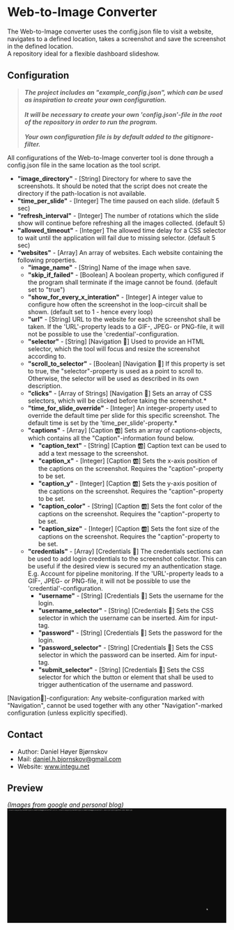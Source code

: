 # Web-to-Image Converter #
The Web-to-Image converter uses the config.json file to visit a website, navigates to a defined location, takes a screenshot and save the screenshot in the defined location.\
A repository ideal for a flexible dashboard slideshow.

## Configuration ##
>**_The project includes an "example_config.json", which can be used as inspiration to create your own configuration.\
\
It will be necessary to create your own 'config.json'-file in the root of the repository in order to run the program.\
\
Your own configuration file is by default added to the gitignore-filter._**

All configurations of the Web-to-Image converter tool is done through a config.json file in the same location as the tool script.
* **"image_directory"** - [String] Directory for where to save the screenshots. It should be noted that the script does not create the directory if the path-location is not available.
* **"time_per_slide"** - [Integer] The time paused on each slide. (default 5 sec)
* **"refresh_interval"** - [Integer] The number of rotations which the slide show will continue before refreshing all the images collected. (default 5)
* **"allowed_timeout"** - [Integer] The allowed time delay for a CSS selector to wait until the application will fail due to missing selector. (default 5 sec)
* **"websites"** - [Array] An array of websites. Each website containing the following properties.
  * **"image_name"** - [String] Name of the image when save.
  * **"skip_if_failed"** - [Boolean] A boolean property, which configured if the program shall terminate if the image cannot be found. (default set to "true")
  * **"show_for_every_x_interation"** - [Integer] A integer value to configure how often the screenshot in the loop-circuit shall be shown. (default set to 1 - hence every loop)
  * **"url"** - [String] URL to the website for each the screenshot shall be taken. If the 'URL'-property leads to a GIF-, JPEG- or PNG-file, it will not be possible to use the 'credential'-configuration.
  * **"selector"** - [String] [Navigation 🔄] Used to provide an HTML selector, which the tool will focus and resize the screenshot according to.
  * **"scroll_to_selector"** - [Boolean] [Navigation 🔄] If this property is set to true, the "selector"-property is used as a point to scroll to. Otherwise, the selector will be used as described in its own description.
  * **"clicks"** - [Array of Strings] [Navigation 🔄] Sets an array of CSS selectors, which will be clicked before taking the screenshot.*
  * **"time_for_slide_override"** - [Integer] An integer-property used to override the default time per slide for this specific screenshot. The default time is set by the 'time_per_slide'-property.*
  * **"captions"** - [Array] [Caption 🆎] Sets an array of captions-objects, which contains all the "Caption"-information found below.
    * **"caption_text"** - [String] [Caption 🆎] Caption text can be used to add a text message to the screenshot.
    * **"caption_x"** - [Integer] [Caption 🆎] Sets the x-axis position of the captions on the screenshot. Requires the "caption"-property to be set.
    * **"caption_y"** - [Integer] [Caption 🆎] Sets the y-axis position of the captions on the screenshot. Requires the "caption"-property to be set.
    * **"caption_color"** - [String] [Caption 🆎] Sets the font color of the captions on the screenshot. Requires the "caption"-property to be set.
    * **"caption_size"** - [Integer] [Caption 🆎] Sets the font size of the captions on the screenshot. Requires the "caption"-property to be set.
  * **"credentials"** - [Array] [Credentials 🔐] The credentials sections can be used to add login credentials to the screenshot collector. This can be useful if the desired view is secured my an authentication stage. E.g. Account for pipeline monitoring. If the 'URL'-property leads to a GIF-, JPEG- or PNG-file, it will not be possible to use the 'credential'-configuration.
    * **"username"** - [String] [Credentials 🔐] Sets the username for the login.
    * **"username_selector"** - [String] [Credentials 🔐] Sets the CSS selector in which the username can be inserted. Aim for input-tag.
    * **"password"** - [String] [Credentials 🔐] Sets the password for the login.
    * **"password_selector"** - [String] [Credentials 🔐] Sets the CSS selector in which the password can be inserted. Aim for input-tag.
    * **"submit_selector"** - [String] [Credentials 🔐] Sets the CSS selector for which the button or element that shall be used to trigger authentication of the username and password.

[Navigation🔄]-configuration: Any website-configuration marked with "Navigation", cannot be used together with any other "Navigation"-marked configuration (unless explicitly specified).
## Contact ##
* Author: Daniel Høyer Bjørnskov
* Mail: daniel.h.bjornskov@gmail.com
* Website: www.integu.net

## Preview ##
*(Images from google and personal blog)*
![](https://github.com/DanielHJacobsen/WebToImageConverter/blob/master/resources/Preview.gif)